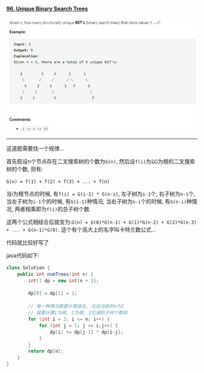 #### [96. Unique Binary Search Trees](https://leetcode-cn.com/problems/unique-binary-search-trees/)

![image-20200923154638738](../assets/image-20200923154638738.png)

---

这道题需要找一个规律...

首先假设n个节点存在二叉搜索树的个数为`G(n)`, 然后设`f(i)`为以i为根的二叉搜索树的个数, 则有:

`G(n) = f(1) + f(2) + f(3) + ... + f(n)`

当i为根节点的时候, 有`f(i) = G(i-1) * G(n-i)`, 左子树为`i-1`个, 右子树为`n-i`个, 当左子树为`i-1`个的时候, 有`G(i-1)`种情况, 当右子树为`n-i`个的时候, 有`G(n-i)`种情况, 两者相乘即为`f(i)`的总子树个数.

这两个公式相结合后就变为:`G(n) = G(0)*G(n-1) + G(1)*G(n-2) + G(2)*G(n-3) + ... + G(n-1)*G(0)`. 这个有个高大上的名字叫卡特兰数公式...

代码就比较好写了

java代码如下:

```java
class Solution {
    public int numTrees(int n) {
        int[] dp = new int[n + 1];

        dp[0] = dp[1] = 1;
        
		// 每一种情况都要计算进去, 比如当前的n为3
        // 就要计算1为根, 2为根, 3位根的子树个数和
        for (int i = 2; i <= n; i++) {
            for (int j = 1; j <= i;j++) {
                dp[i] += dp[j-1] * dp[i-j];
            }
        }
        return dp[n];
    }
}
```



